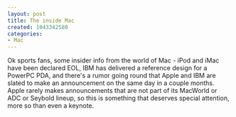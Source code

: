 ```yaml
--- 
layout: post
title: The inside Mac
created: 1043342580
categories: 
- Mac
---
```

Ok sports fans, some insider info from the world of Mac - iPod and iMac have been declared EOL, IBM has delivered a reference design for a PowerPC PDA, and there's a rumor going round that Apple and IBM are slated to make an announcement on the same day in a couple months.  Apple rarely makes announcements that are not part of its MacWorld or ADC or Seybold lineup, so this is something that deserves special attention, more so than even a keynote.
